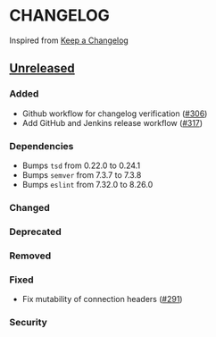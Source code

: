 # CHANGELOG
Inspired from [Keep a Changelog](https://keepachangelog.com/en/1.0.0/)

## [Unreleased]
### Added
- Github workflow for changelog verification ([#306](https://github.com/opensearch-project/opensearch-js/pull/306))
- Add GitHub and Jenkins release workflow ([#317](https://github.com/opensearch-project/opensearch-js/pull/317))
### Dependencies
- Bumps `tsd` from 0.22.0 to 0.24.1
- Bumps `semver` from 7.3.7 to 7.3.8
- Bumps `eslint` from 7.32.0 to 8.26.0

### Changed

### Deprecated

### Removed

### Fixed
- Fix mutability of connection headers ([#291](https://github.com/opensearch-project/opensearch-js/issues/291))

### Security


[Unreleased]: https://github.com/opensearch-project/opensearch-js/compare/2.0...HEAD